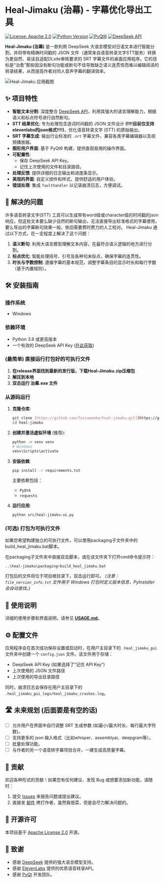 # Heal-Jimaku (治幕) - 字幕优化导出工具

[![License: Apache 2.0](https://img.shields.io/badge/License-Apache%202.0-yellow.svg)](https://www.apache.org/licenses/LICENSE-2.0)
[![Python Version](https://img.shields.io/badge/python-3.8+-blue.svg)](https://www.python.org/downloads/)
[![PyQt6](https://img.shields.io/badge/GUI-PyQt6-green.svg)](https://riverbankcomputing.com/software/pyqt/)
[![DeepSeek API](https://img.shields.io/badge/AI%20Model-DeepSeek-orange.svg)](https://platform.deepseek.com/)

**Heal-Jimaku (治幕)** 是一款利用 DeepSeek 大语言模型对日语文本进行智能分割，并将带有精确时间戳的 JSON 文件（通常来自语音转录文字STT服务）转换为更自然、易读且适配DLsite审核要求的 SRT 字幕文件的桌面应用程序。它的目标是“治愈”那些因没有断句功能或断句不佳导致缺乏语义连贯性而难以编辑阅读的转录结果，从而提高作者对同人音声字幕的翻译效率。

![Heal-Jimaku 应用截图](https://github.com/fuxiaomoke/heal-jimaku/blob/test-before/assets/screenshot.png)

## ✨ 项目特性

* **智能文本分割**: 深度整合 [DeepSeek API](https://platform.deepseek.com/)，利用其强大的语言理解能力，根据语义和标点符号进行自然断句。
* **STT 结果优化**: 专为处理包含逐词时间戳的 JSON 文件设计 **(!!!!目前仅支持elevenlabs的json格式!!!!)**，优化语音转录文字 (STT) 的原始输出。
* **SRT 字幕生成**: 输出行业标准的 `.srt` 字幕文件，兼容各类字幕编辑器以及视频播放器。
* **图形用户界面**: 基于 PyQt6 构建，提供直观易用的操作界面。
* **可配置性**:
    * 保存 DeepSeek API Key。
    * 记住上次使用的文件和目录路径。
* **处理反馈**: 提供详细的日志输出和进度条显示。
* **美观的界面**: 自定义控件和样式，提供舒适的用户体验。
* **错误处理**: 集成 `faulthandler` 以记录崩溃日志，方便调试。

## 🚀 解决的问题

许多语音转录文字(STT) 工具可以生成带有word级或character级的时间戳的json响应，但这些文本要么缺少自然的断句输出，无法直接导出标准格式的字幕使用，要么导出的字幕断句效果一般，依旧需要费时费力的人工校对。
Heal-Jimaku 通过以下方式，在一定程度上解决了这个问题：

1.  **语义断句**: 利用大语言模型理解文本内容，在最符合语义逻辑的地方进行分割。
2.  **标点优化**: 智能处理括号、引号及各种句末标点，确保字幕的连贯性。
3.  **时长与字数控制**: 遵循字幕的基本规范，调整字幕条目的显示时长和每行字数（基于内置规则）。

## 🛠️ 安装指南

### 操作系统

* Windows

### 依赖环境

* Python 3.8 或更高版本
* 一个有效的 DeepSeek API Key ([在此获取](https://platform.deepseek.com/))

### (最简单) 直接运行打包好的可执行文件

1. **在release界面找到最新的发行版，下载Heal-Jimaku.zip压缩包**
2. **解压到本地**
3. **双击运行 治幕.exe 文件**

### 从源码运行

1.  **克隆仓库**:
    
    ```bash
    git clone [https://github.com/fuxiaomoke/heal-jimaku.git](https://github.com/fuxiaomoke/heal-jimaku.git)
    cd heal-jimaku
    ```
    
2.  **创建并激活虚拟环境** (推荐):
    
    ```bash
    python -m venv venv
    # Windows
    venv\Scripts\activate
    ```
    
3.  **安装依赖**:
    
    ```bash
    pip install -r requirements.txt
    ```
    主要依赖包括：
    * `PyQt6`
    * `requests`
    
4.  **运行应用**:
    
    ```bash
    python src/heal-jimaku-ui.py
    ```

### (可选) 打包为可执行文件

如果您希望构建独立的可执行文件，可以使用packaging子文件夹中的build_heal_jimaku.bat脚本。

在packaging子文件夹中直接双击脚本，或在该文件夹下打开cmd命令提示符：
```bash
..\heal-jimaku\packaging>build_heal_jimaku.bat
```
打包后的文件将位于项目根目录下，双击运行即可。
*(注意：`file_version_info.txt` 文件用于 Windows 打包时定义版本信息，PyInstaller 会自动查找。)*

## 📖 使用说明

详细的使用步骤和界面说明，请参见 [**USAGE.md**](docs/USAGE.md)。

## ⚙️ 配置文件

应用程序会在首次成功保存设置或启动时，在用户主目录下的 `.heal_jimaku_gui` 文件夹中创建一个 `config.json` 文件。该文件用于存储：

* DeepSeek API Key (如果选择了“记住 API Key”)
* 上次使用的 JSON 文件路径
* 上次使用的导出目录路径

同时，崩溃日志会保存在用户主目录下的 `.heal_jimaku_gui_logs/heal_jimaku_crashes.log`。

## 🛣️ 未来规划 (后面要是有空的话)

* [ ] 允许用户在界面中自行调整 SRT 生成参数 (如最小/最大时长、每行最大字符数)。
* [ ] 支持更多的 json 输入格式（比如whisper、assemblyai、deepgram等）。
* [ ] 批量处理功能。
* [ ] 与作者的另一个语音转字幕项目合并，一建生成高质量字幕。

## 🤝 贡献

欢迎各种形式的贡献！如果您有任何建议、发现 Bug 或想要添加新功能，请随时：

1. 提交 [Issues](https://github.com/your-username/heal-jimaku/issues) 来报告问题或提出建议。
2. 直接发 [邮件](mailto:l1335575367@gmail.com) 拷打作者，虽然我很菜，但是会尽力解决问题的。

## 📄 开源许可

本项目基于 [Apache License 2.0](LICENSE.txt) 开源。

## 🙏 致谢

* 感谢 [DeepSeek](https://www.deepseek.com/) 提供的强大语言模型支持。
* 感谢 [ElevenLabs](https://elevenlabs.io/) 提供的优质语音转录API。
* 感谢 [PyQt](https://riverbankcomputing.com/software/pyqt/intro) 开发团队。

